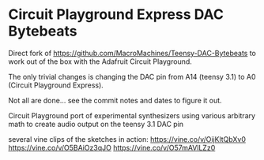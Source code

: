 # Circuit Playground Express DAC Bytebeats

Direct fork of https://github.com/MacroMachines/Teensy-DAC-Bytebeats to work out of the box with the Adafruit Circuit Playground.

The only trivial changes is changing the DAC pin from A14 (teensy 3.1) to A0 (Circuit Playground Express).

Not all are done... see the commit notes and dates to figure it out.

Circuit Playground port of experimental synthesizers using various arbitrary math to create audio output on the teensy 3.1 DAC pin

several vine clips of the sketches in action: 
https://vine.co/v/OijKltQbXv0
https://vine.co/v/O5BAiOz3qJO
https://vine.co/v/O57mAVlLZz0

